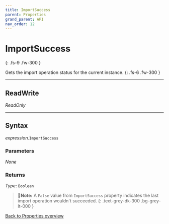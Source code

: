 ```yaml
---
title: ImportSuccess
parent: Properties
grand_parent: API
nav_order: 12
---
```


# ImportSuccess
{: .fs-9 .fw-300 }

Gets the import operation status for the current instance.
{: .fs-6 .fw-300 }

---

## ReadWrite

_ReadOnly_

---

## Syntax

*expression*.`ImportSuccess`

### Parameters

_None_

### Returns

*Type*: `Boolean`

>📝**Note:**
>A `False` value from `ImportSuccess` property indicates the last import operation wouldn't succeeded.
{: .text-grey-dk-300 .bg-grey-lt-000 }

[Back to Properties overview](https://ws-garcia.github.io/VBA-CSV-interface/api/properties/)